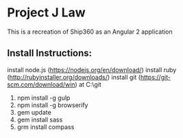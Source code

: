 # Project J Law

This is a recreation of Ship360 as an Angular 2 application

## Install Instructions:

install node.js (https://nodejs.org/en/download/)
install ruby (http://rubyinstaller.org/downloads/)
install git (https://git-scm.com/download/win) at C:\git

1. npm install -g gulp
2. npm install -g browserify
3. gem update
4. gem install sass
5. grm install compass
